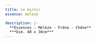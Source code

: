 ```yaml
---
title: Le miroir
essence: meleze

description: |-
  **Essences : Mélèze - Frêne - Chêne**
  ***Dim. 40 x 30cm***
---
```


